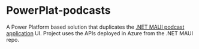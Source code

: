 # PowerPlat-podcasts
A Power Platform based solution that duplicates the [.NET MAUI podcast application](https://github.com/microsoft/dotnet-podcast) UI.  Project uses the APIs deployed in Azure from the .NET MAUI repo.